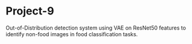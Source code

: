 # Project-9
Out-of-Distribution detection system using VAE on ResNet50 features to identify non-food images in food classification tasks.
